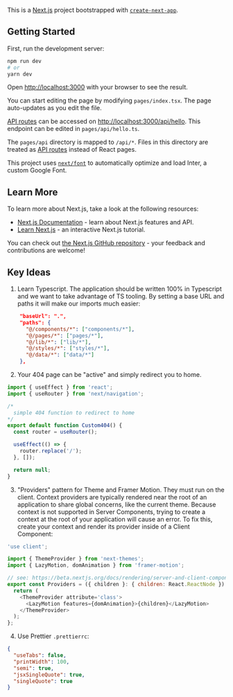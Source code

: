 This is a [Next.js](https://nextjs.org/) project bootstrapped with [`create-next-app`](https://github.com/vercel/next.js/tree/canary/packages/create-next-app).

## Getting Started

First, run the development server:

```bash
npm run dev
# or
yarn dev
```

Open [http://localhost:3000](http://localhost:3000) with your browser to see the result.

You can start editing the page by modifying `pages/index.tsx`. The page auto-updates as you edit the file.

[API routes](https://nextjs.org/docs/api-routes/introduction) can be accessed on [http://localhost:3000/api/hello](http://localhost:3000/api/hello). This endpoint can be edited in `pages/api/hello.ts`.

The `pages/api` directory is mapped to `/api/*`. Files in this directory are treated as [API routes](https://nextjs.org/docs/api-routes/introduction) instead of React pages.

This project uses [`next/font`](https://nextjs.org/docs/basic-features/font-optimization) to automatically optimize and load Inter, a custom Google Font.

## Learn More

To learn more about Next.js, take a look at the following resources:

- [Next.js Documentation](https://nextjs.org/docs) - learn about Next.js features and API.
- [Learn Next.js](https://nextjs.org/learn) - an interactive Next.js tutorial.

You can check out [the Next.js GitHub repository](https://github.com/vercel/next.js/) - your feedback and contributions are welcome!

## Key Ideas

1. Learn Typescript. The application should be written 100% in Typescript and we want to take advantage of TS tooling. By setting a base URL and paths it will make our imports much easier:

```json
    "baseUrl": ".",
    "paths": {
      "@/components/*": ["components/*"],
      "@/pages/*": ["pages/*"],
      "@/lib/*": ["lib/*"],
      "@/styles/*": ["styles/*"],
      "@/data/*": ["data/*"]
    },
```

2. Your 404 page can be "active" and simply redirect you to home.

```js
import { useEffect } from 'react';
import { useRouter } from 'next/navigation';

/*
  simple 404 function to redirect to home
*/
export default function Custom404() {
  const router = useRouter();

  useEffect(() => {
    router.replace('/');
  }, []);

  return null;
}
```

3. "Providers" pattern for Theme and Framer Motion. They must run on the client. Context providers are typically rendered near the root of an application to share global concerns, like the current theme. Because context is not supported in Server Components, trying to create a context at the root of your application will cause an error. To fix this, create your context and render its provider inside of a Client Component:

```js
'use client';

import { ThemeProvider } from 'next-themes';
import { LazyMotion, domAnimation } from 'framer-motion';

// see: https://beta.nextjs.org/docs/rendering/server-and-client-components
export const Providers = ({ children }: { children: React.ReactNode }) => {
  return (
    <ThemeProvider attribute='class'>
      <LazyMotion features={domAnimation}>{children}</LazyMotion>
    </ThemeProvider>
  );
};
```

4. Use Prettier `.prettierrc`:

```json
{
  "useTabs": false,
  "printWidth": 100,
  "semi": true,
  "jsxSingleQuote": true,
  "singleQuote": true
}
```
